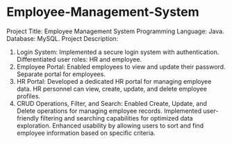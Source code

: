 # Employee-Management-System
Project Title: Employee Management System
Programming Language: Java.
Database: MySQL.
       Project Description:
1. Login System:
Implemented a secure login system with authentication.
Differentiated user roles: HR and employee.
2. Employee Portal:
Enabled employees to view and update their password.
Separate portal for employees.
3. HR Portal:
Developed a dedicated HR portal for managing employee data.
HR personnel can view, create, update, and delete employee profiles.
4. CRUD Operations, Filter, and Search:
Enabled Create, Update, and Delete operations for managing employee records.
Implemented user-friendly filtering and searching capabilities for optimized data exploration.
Enhanced usability by allowing users to sort and find employee information based on specific criteria.
